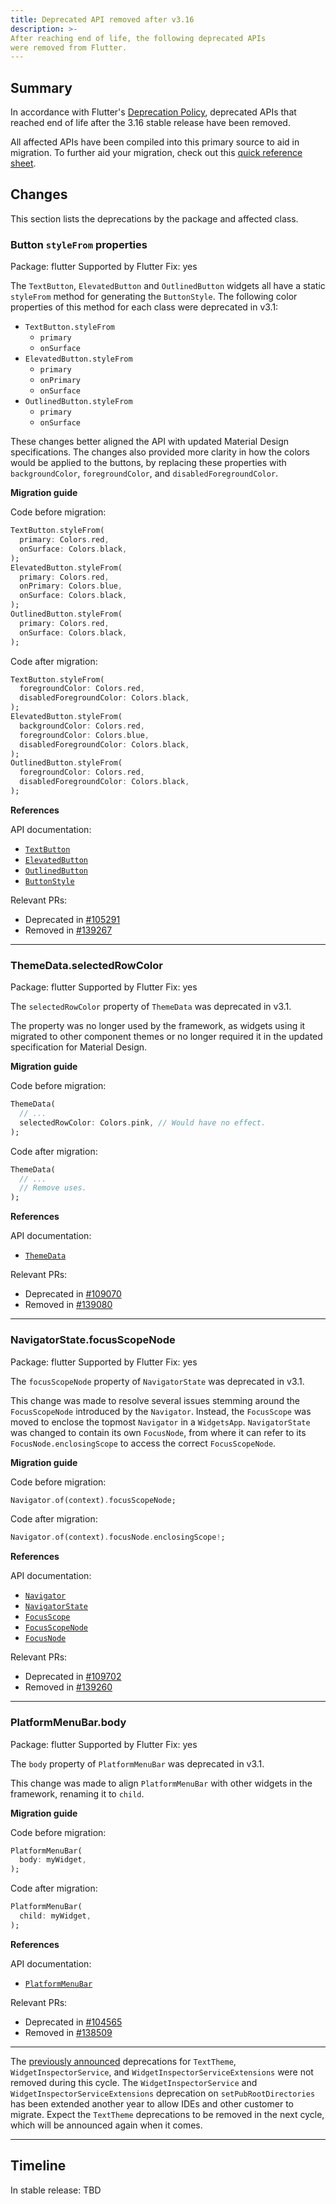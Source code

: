 ```yaml
---
title: Deprecated API removed after v3.16
description: >-
After reaching end of life, the following deprecated APIs
were removed from Flutter.
---
```


## Summary

In accordance with Flutter's [Deprecation Policy][],
deprecated APIs that reached end of life after the
3.16 stable release have been removed.

All affected APIs have been compiled into this
primary source to aid in migration.
To further aid your migration, check out this
[quick reference sheet][].

[Deprecation Policy]: {{site.repo.flutter}}/wiki/Tree-hygiene#deprecation
[quick reference sheet]: {{site.url}}/go/deprecations-removed-after-3-16

## Changes

This section lists the deprecations by the package and affected class.

### Button `styleFrom` properties

Package: flutter
Supported by Flutter Fix: yes

The `TextButton`, `ElevatedButton` and `OutlinedButton` widgets all have a
static `styleFrom` method for generating the `ButtonStyle`. The following color
properties of this method for each class were deprecated in v3.1:

* `TextButton.styleFrom`
  * `primary`
  * `onSurface`
* `ElevatedButton.styleFrom`
  * `primary`
  * `onPrimary`
  * `onSurface`
* `OutlinedButton.styleFrom`
  * `primary`
  * `onSurface`

These changes better aligned the API with updated Material Design
specifications. The changes also provided more clarity in how the colors would
be applied to the buttons, by replacing these properties with `backgroundColor`,
`foregroundColor`, and `disabledForegroundColor`.

**Migration guide**

Code before migration:

```dart
TextButton.styleFrom(
  primary: Colors.red,
  onSurface: Colors.black,
);
ElevatedButton.styleFrom(
  primary: Colors.red,
  onPrimary: Colors.blue,
  onSurface: Colors.black,
);
OutlinedButton.styleFrom(
  primary: Colors.red,
  onSurface: Colors.black,
);
```

Code after migration:

```dart
TextButton.styleFrom(
  foregroundColor: Colors.red,
  disabledForegroundColor: Colors.black,
);
ElevatedButton.styleFrom(
  backgroundColor: Colors.red,
  foregroundColor: Colors.blue,
  disabledForegroundColor: Colors.black,
);
OutlinedButton.styleFrom(
  foregroundColor: Colors.red,
  disabledForegroundColor: Colors.black,
);
```

**References**

API documentation:

* [`TextButton`][]
* [`ElevatedButton`][]
* [`OutlinedButton`][]
* [`ButtonStyle`][]

Relevant PRs:

* Deprecated in [#105291][]
* Removed in [#139267][]

[`TextButton`]: {{site.api}}/flutter/material/TextButton-class.html
[`ElevatedButton`]: {{site.api}}/flutter/material/ElevatedButton-class.html
[`OutlinedButton`]: {{site.api}}/flutter/material/OutlinedButton-class.html
[`ButtonStyle`]: {{site.api}}/flutter/material/ButtonStyle-class.html

[#105291]: {{site.repo.flutter}}/pull/105291
[#139267]: {{site.repo.flutter}}/pull/139267

---

### ThemeData.selectedRowColor

Package: flutter
Supported by Flutter Fix: yes

The `selectedRowColor` property of `ThemeData` was deprecated in v3.1.

The property was no longer used by the framework, as widgets using it migrated
to other component themes or no longer required it in the updated specification
for Material Design.

**Migration guide**

Code before migration:

```dart
ThemeData(
  // ...
  selectedRowColor: Colors.pink, // Would have no effect.  
);
```

Code after migration:

```dart
ThemeData(
  // ...
  // Remove uses.  
);
```

**References**

API documentation:

* [`ThemeData`][]

Relevant PRs:

* Deprecated in [#109070][]
* Removed in [#139080][]

[`ThemeData`]: {{site.api}}/flutter/material/ThemeData-class.html

[#109070]: {{site.repo.flutter}}/pull/109070
[#139080]: {{site.repo.flutter}}/pull/139080

---

### NavigatorState.focusScopeNode

Package: flutter
Supported by Flutter Fix: yes

The `focusScopeNode` property of `NavigatorState` was deprecated in v3.1.

This change was made to resolve several issues stemming around the
`FocusScopeNode` introduced by the `Navigator`. Instead, the `FocusScope`
was moved to enclose the topmost `Navigator` in a `WidgetsApp`.
`NavigatorState` was changed to contain its own `FocusNode`, from where it can
refer to its `FocusNode.enclosingScope` to access the correct `FocusScopeNode`.

**Migration guide**

Code before migration:

```dart
Navigator.of(context).focusScopeNode;

```

Code after migration:

```dart
Navigator.of(context).focusNode.enclosingScope!;
```

**References**

API documentation:

* [`Navigator`][]
* [`NavigatorState`][]
* [`FocusScope`][]
* [`FocusScopeNode`][]
* [`FocusNode`][]

Relevant PRs:

* Deprecated in [#109702][]
* Removed in [#139260][]

[`Navigator`]: {{site.api}}/flutter/widgets/Navigator-class.html
[`NavigatorState`]: {{site.api}}/flutter/widgets/NavigatorState-class.html
[`FocusScope`]: {{site.api}}/flutter/widgets/FocusScope-class.html
[`FocusScopeNode`]: {{site.api}}/flutter/widgets/FocusScopeNode-class.html
[`FocusNode`]: {{site.api}}/flutter/widgets/FocusNode-class.html

[#109702]: {{site.repo.flutter}}/pull/109702
[#139260]: {{site.repo.flutter}}/pull/139260

---

### PlatformMenuBar.body

Package: flutter
Supported by Flutter Fix: yes

The `body` property of `PlatformMenuBar` was deprecated in v3.1.

This change was made to align `PlatformMenuBar` with other widgets in the
framework, renaming it to `child`.

**Migration guide**

Code before migration:

```dart
PlatformMenuBar(
  body: myWidget,
);
```

Code after migration:

```dart
PlatformMenuBar(
  child: myWidget,
);
```

**References**

API documentation:

* [`PlatformMenuBar`][]

Relevant PRs:

* Deprecated in [#104565][]
* Removed in [#138509][]

[`PlatformMenuBar`]: {{site.api}}/flutter/widgets/PlatformMenuBar-class.html

[#104565]: {{site.repo.flutter}}/pull/104565
[#138509]: {{site.repo.flutter}}/pull/138509

---

The [previously announced][] deprecations for `TextTheme`, `WidgetInspectorService`,
and `WidgetInspectorServiceExtensions` were not removed during this cycle.
The `WidgetInspectorService` and `WidgetInspectorServiceExtensions`
deprecation on `setPubRootDirectories` has been extended another year to allow
IDEs and other customer to migrate.
Expect the `TextTheme` deprecations to be removed in the next cycle, which will
be announced again when it comes.

[previously announced]: https://groups.google.com/g/flutter-announce/c/DLnuqZo714o

---

## Timeline

In stable release: TBD
